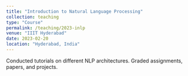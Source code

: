 ```yaml
---
title: "Introduction to Natural Language Processing"
collection: teaching
type: "Course"
permalink: /teaching/2023-inlp
venue: "IIIT Hyderabad"
date: 2023-02-20
location: "Hyderabad, India"
---
```


Conducted tutorials on different NLP architectures. Graded assignments, papers, and projects.

